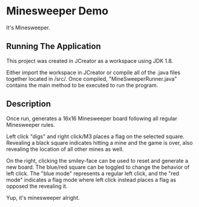 # Minesweeper Demo
It's Minesweeper.

## Running The Application

This project was created in JCreator as a workspace using JDK 1.8.

Either import the workspace in JCreator or compile all of the .java files together located in /src/.
Once compiled, "MineSweeperRunner.java" contains the main method to be executed to run the program.

## Description

Once run, generates a 16x16 Minesweeper board following all regular Minesweeper rules.

Left click "digs" and right click/M3 places a flag on the selected square. Revealing a black square indicates hitting a mine and the game is over, also revealing the location of all other mines as well.

On the right, clicking the smiley-face can be used to reset and generate a new board. The blue/red square can be toggled to change the behavior of left click.
The "blue mode" represents a regular left click, and the "red mode" indicates a flag mode where left click instead places a flag as opposed the revealing it.

Yup, it's minesweeper alright.

